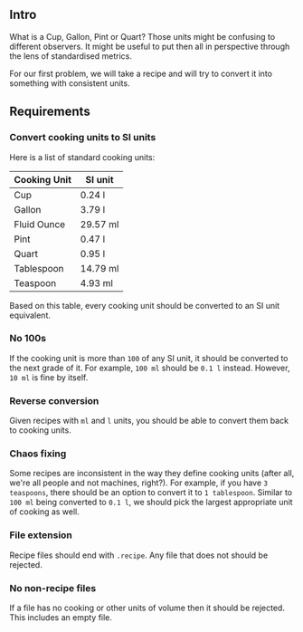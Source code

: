## Intro

What is a Cup, Gallon, Pint or Quart? Those units might be confusing to different observers.
It might be useful to put then all in perspective through the lens of standardised metrics.

For our first problem, we will take a recipe and will try to convert it into something with consistent units.

## Requirements

### Convert cooking units to SI units

Here is a list of standard cooking units:

| Cooking Unit 	| SI unit  	|
|--------------	|----------	|
| Cup          	| 0.24 l   	|
| Gallon       	| 3.79 l   	|
| Fluid Ounce  	| 29.57 ml 	|
| Pint         	| 0.47 l   	|
| Quart        	| 0.95 l   	|
| Tablespoon   	| 14.79 ml 	|
| Teaspoon     	| 4.93 ml  	|

Based on this table, every cooking unit should be converted to an SI unit equivalent.

### No 100s

If the cooking unit is more than `100` of any SI unit, it should be converted to the next grade of it. For example, `100 ml` should be `0.1 l` instead.
However, `10 ml` is fine by itself.

### Reverse conversion

Given recipes with `ml` and `l` units, you should be able to convert them back to cooking units.

### Chaos fixing

Some recipes are inconsistent in the way they define cooking units (after all, we're all people and not machines, right?).
For example, if you have `3 teaspoons`, there should be an option to convert it to `1 tablespoon`. Similar to `100 ml` being converted to `0.1 l`, we 
should pick the largest appropriate unit of cooking as well.

### File extension

Recipe files should end with `.recipe`. Any file that does not should be rejected.

### No non-recipe files

If a file has no cooking or other units of volume then it should be rejected. This includes an empty file.
